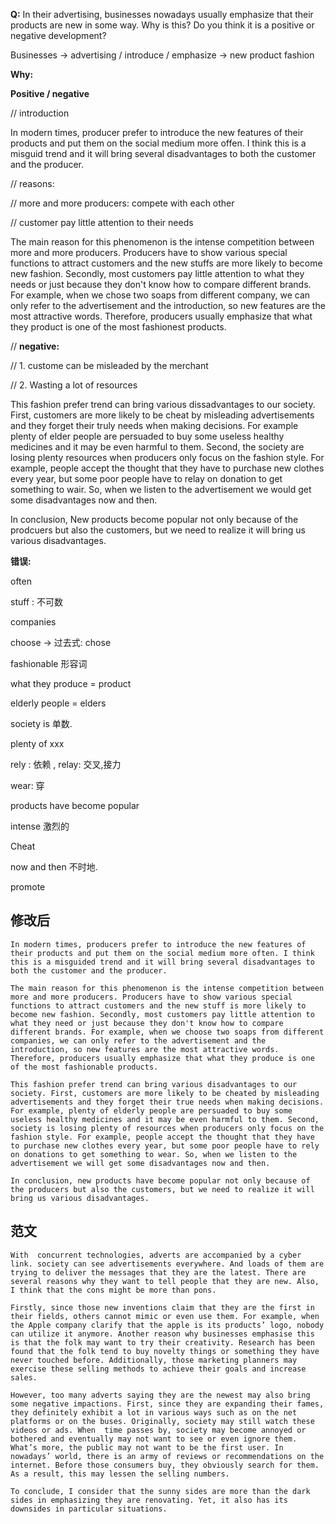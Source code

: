 **Q:** In their advertising, businesses nowadays usually emphasize that their products are new in some way. 
Why is this? Do you think it is a positive or negative development? 



Businesses -> advertising / introduce / emphasize -> new product fashion

**Why:** 

**Positive / negative**



// introduction

In modern times, producer prefer to introduce the new features of their products and put them on the social medium more offen. I think this is a misguid trend and it will bring several disadvantages to both the customer and the producer.

// reasons: 

// more and more producers: compete with each other

// customer pay little attention to their needs

The main reason for this phenomenon is the intense competition between more and more producers. Producers have to show various special functions to attract customers and the new stuffs are more likely to become new fashion. Secondly, most customers pay little attention to what they needs or just because they  don't know how to compare different brands. For example, when we chose two soaps from different company, we can only refer to the advertisement and the introduction, so new features are the most attractive words. Therefore, producers usually emphasize that what they product is one of the most fashionest products.



// **negative:** 

// 1. custome can be misleaded by the merchant

// 2. Wasting a lot of resources 

This fashion prefer trend can bring various dissadvantages to our society. First, customers are more likely to be cheat by misleading advertisements and they forget their truly needs when making decisions. For example plenty of elder people are persuaded to buy some useless healthy medicines and it may be even harmful to them. Second, the society are losing plenty resources when producers only focus on the fashion style. For example, people accept the thought that they have to purchase new clothes every year, but some poor people have to relay on donation to get something to wair. So, when we listen to the advertisement we would get some disadvantages now and then.



In conclusion, New products become popular not only because of the prodcuers but also the customers, but we need to realize it will bring us various disadvantages.



**错误:** 

often

stuff : 不可数

companies

choose -> 过去式: chose

fashionable 形容词

what they produce  = product

elderly people = elders

society is 单数.

plenty of xxx

rely : 依赖 , relay: 交叉,接力

wear: 穿

products have become popular



intense 激烈的

Cheat

now and then 不时地.

promote

## 修改后

```text
In modern times, producers prefer to introduce the new features of their products and put them on the social medium more often. I think this is a misguided trend and it will bring several disadvantages to both the customer and the producer.

The main reason for this phenomenon is the intense competition between more and more producers. Producers have to show various special functions to attract customers and the new stuff is more likely to become new fashion. Secondly, most customers pay little attention to what they need or just because they don't know how to compare different brands. For example, when we choose two soaps from different companies, we can only refer to the advertisement and the introduction, so new features are the most attractive words. Therefore, producers usually emphasize that what they produce is one of the most fashionable products.

This fashion prefer trend can bring various disadvantages to our society. First, customers are more likely to be cheated by misleading advertisements and they forget their true needs when making decisions. For example, plenty of elderly people are persuaded to buy some useless healthy medicines and it may be even harmful to them. Second, society is losing plenty of resources when producers only focus on the fashion style. For example, people accept the thought that they have to purchase new clothes every year, but some poor people have to rely on donations to get something to wear. So, when we listen to the advertisement we will get some disadvantages now and then.

In conclusion, new products have become popular not only because of the producers but also the customers, but we need to realize it will bring us various disadvantages.
```

## 范文

```text
With  concurrent technologies, adverts are accompanied by a cyber link. society can see advertisements everywhere. And loads of them are trying to deliver the messages that they are the latest. There are several reasons why they want to tell people that they are new. Also, I think that the cons might be more than pons.

Firstly, since those new inventions claim that they are the first in their fields, others cannot mimic or even use them. For example, when the Apple company clarify that the apple is its products’ logo, nobody can utilize it anymore. Another reason why businesses emphasise this is that the folk may want to try their creativity. Research has been found that the folk tend to buy novelty things or something they have never touched before. Additionally, those marketing planners may exercise these selling methods to achieve their goals and increase  sales.

However, too many adverts saying they are the newest may also bring some negative impactions. First, since they are expanding their fames, they definitely exhibit a lot in various ways such as on the net platforms or on the buses. Originally, society may still watch these videos or ads. When  time passes by, society may become annoyed or bothered and eventually may not want to see or even ignore them. What’s more, the public may not want to be the first user. In nowadays’ world, there is an army of reviews or recommendations on the internet. Before those consumers buy, they obviously search for them. As a result, this may lessen the selling numbers. 

To conclude, I consider that the sunny sides are more than the dark sides in emphasizing they are renovating. Yet, it also has its downsides in particular situations.
```




